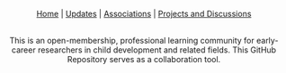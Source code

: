 <p align="center">
 <a href="https://scools.github.io/Home/">Home</a>  |
 <a href="https://scools.github.io/Updates/">Updates</a>  |
 <a href="https://github.com/scools/Research-Network/wiki/Associations">Associations</a>  |
 <a href="https://github.com/scools/Research-Network/projects/2">Projects and Discussions</a>
<br><br>
</p>

<p align="center">
This is an open-membership, professional learning community for early-career researchers in child development and related fields. This GitHub Repository serves as a collaboration tool.
</p>
